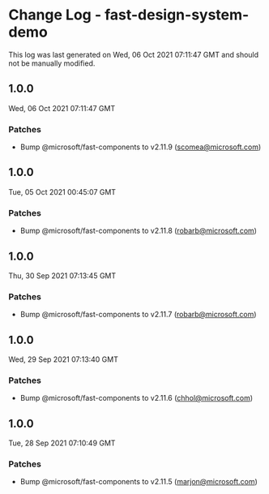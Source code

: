 # Change Log - fast-design-system-demo

This log was last generated on Wed, 06 Oct 2021 07:11:47 GMT and should not be manually modified.

<!-- Start content -->

## 1.0.0

Wed, 06 Oct 2021 07:11:47 GMT

### Patches

- Bump @microsoft/fast-components to v2.11.9 (scomea@microsoft.com)

## 1.0.0

Tue, 05 Oct 2021 00:45:07 GMT

### Patches

- Bump @microsoft/fast-components to v2.11.8 (robarb@microsoft.com)

## 1.0.0

Thu, 30 Sep 2021 07:13:45 GMT

### Patches

- Bump @microsoft/fast-components to v2.11.7 (robarb@microsoft.com)

## 1.0.0

Wed, 29 Sep 2021 07:13:40 GMT

### Patches

- Bump @microsoft/fast-components to v2.11.6 (chhol@microsoft.com)

## 1.0.0

Tue, 28 Sep 2021 07:10:49 GMT

### Patches

- Bump @microsoft/fast-components to v2.11.5 (marjon@microsoft.com)
